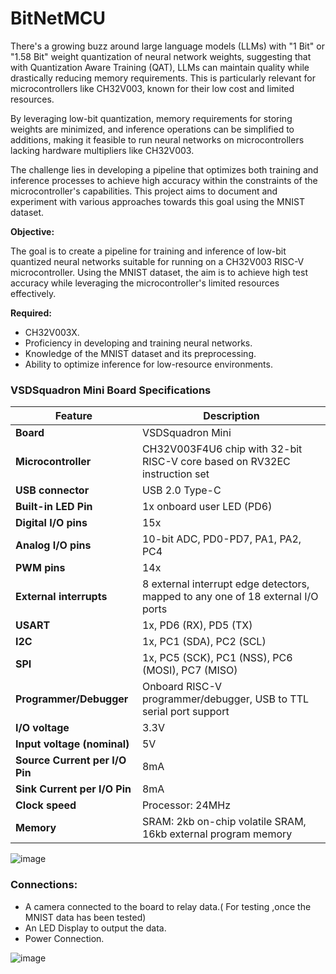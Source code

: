 # BitNetMCU
There's a growing buzz around large language models (LLMs) with "1 Bit" or "1.58 Bit" weight quantization of neural network weights, suggesting that with Quantization Aware Training (QAT), LLMs can maintain quality while drastically reducing memory requirements. This is particularly relevant for microcontrollers like CH32V003, known for their low cost and limited resources.

By leveraging low-bit quantization, memory requirements for storing weights are minimized, and inference operations can be simplified to additions, making it feasible to run neural networks on microcontrollers lacking hardware multipliers like CH32V003.

The challenge lies in developing a pipeline that optimizes both training and inference processes to achieve high accuracy within the constraints of the microcontroller's capabilities. This project aims to document and experiment with various approaches towards this goal using the MNIST dataset.

**Objective:**

The goal is to create a pipeline for training and inference of low-bit quantized neural networks suitable for running on a CH32V003 RISC-V microcontroller. Using the MNIST dataset, the aim is to achieve high test accuracy while leveraging the microcontroller's limited resources effectively.

**Required:**

- CH32V003X.
- Proficiency in developing and training neural networks.
- Knowledge of the MNIST dataset and its preprocessing.
- Ability to optimize inference for low-resource environments.

### VSDSquadron Mini Board Specifications

| Feature                      | Description                                                                                      |
|------------------------------|--------------------------------------------------------------------------------------------------|
| **Board**                    | VSDSquadron Mini                                                                                 |
| **Microcontroller**          | CH32V003F4U6 chip with 32-bit RISC-V core based on RV32EC instruction set                        |
| **USB connector**            | USB 2.0 Type-C                                                                                   |
| **Built-in LED Pin**         | 1x onboard user LED (PD6)                                                                        |
| **Digital I/O pins**         | 15x                                                                                              |
| **Analog I/O pins**          | 10-bit ADC, PD0-PD7, PA1, PA2, PC4                                                               |
| **PWM pins**                 | 14x                                                                                              |
| **External interrupts**      | 8 external interrupt edge detectors, mapped to any one of 18 external I/O ports                  |
| **USART**                    | 1x, PD6 (RX), PD5 (TX)                                                                           |
| **I2C**                      | 1x, PC1 (SDA), PC2 (SCL)                                                                         |
| **SPI**                      | 1x, PC5 (SCK), PC1 (NSS), PC6 (MOSI), PC7 (MISO)                                                 |
| **Programmer/Debugger**      | Onboard RISC-V programmer/debugger, USB to TTL serial port support                               |
| **I/O voltage**              | 3.3V                                                                                             |
| **Input voltage (nominal)**  | 5V                                                                                               |
| **Source Current per I/O Pin** | 8mA                                                                                            |
| **Sink Current per I/O Pin** | 8mA                                                                                              |
| **Clock speed**              | Processor: 24MHz                                                                                 |
| **Memory**                   | SRAM: 2kb on-chip volatile SRAM, 16kb external program memory                                    |


![image](https://github.com/princesuman2004/BitNetMCU/assets/128327318/b2db779d-715c-419e-82d6-fa8269d62f3b)

### Connections:
- A camera connected to the board to relay data.( For testing ,once the MNIST data has been tested)
- An LED Display to output the data.
- Power Connection.
  
![image](https://github.com/princesuman2004/BitNetMCU/assets/128327318/66a747e9-77bc-4df5-82db-ca1e9cb58949)


